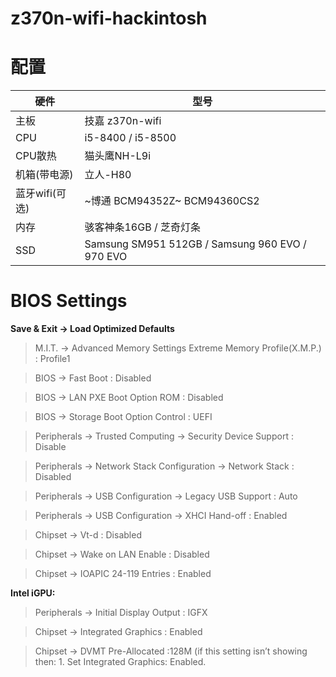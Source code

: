 
# z370n-wifi-hackintosh

# 配置

| 硬件           | 型号                                            |
| -------------- | ----------------------------------------------- |
| 主板           | 技嘉 z370n-wifi                                 |
| CPU            | i5-8400 / i5-8500                               |
| CPU散热        | 猫头鹰NH-L9i                                    |
| 机箱(带电源)   | 立人-H80                                        |
| 蓝牙wifi(可选) | ~博通 BCM94352Z~ BCM94360CS2                    |
| 内存           | 骇客神条16GB  / 芝奇灯条                        |
| SSD            | Samsung SM951 512GB / Samsung 960 EVO / 970 EVO |


# BIOS Settings
**Save & Exit → Load Optimized Defaults**

> M.I.T. → Advanced Memory Settings Extreme Memory Profile(X.M.P.) : Profile1

> BIOS → Fast Boot : Disabled

> BIOS → LAN PXE Boot Option ROM : Disabled

> BIOS → Storage Boot Option Control : UEFI

> Peripherals → Trusted Computing → Security Device Support : Disable

> Peripherals → Network Stack Configuration → Network Stack : Disabled

> Peripherals → USB Configuration → Legacy USB Support : Auto

> Peripherals → USB Configuration → XHCI Hand-off : Enabled

> Chipset → Vt-d : Disabled

> Chipset → Wake on LAN Enable : Disabled

> Chipset → IOAPIC 24-119 Entries : Enabled

 **Intel iGPU:**
> Peripherals → Initial Display Output : IGFX

> Chipset → Integrated Graphics : Enabled

> Chipset → DVMT Pre-Allocated :128M (if this setting isn’t showing then: 1. Set Integrated Graphics: Enabled. 

